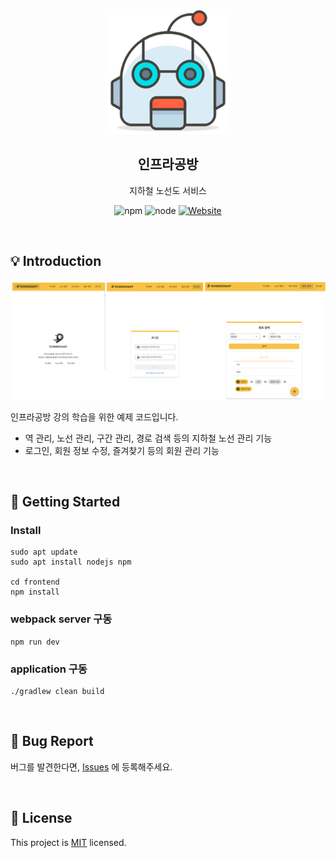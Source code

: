 <p align="center">
    <img width="200px;" src="https://raw.githubusercontent.com/brainbackdoor/infra-workshop/main/images/main_logo.png"/>
</p>

<h2 align="middle">인프라공방</h2>
<p align="middle">지하철 노선도 서비스</p>
<p align="middle">

<p align="center">
  <img alt="npm" src="https://img.shields.io/badge/npm-%3E%3D%205.5.0-blue">
  <img alt="node" src="https://img.shields.io/badge/node-%3E%3D%209.3.0-blue">
  <a href="https://edu.nextstep.camp/c/VI4PhjPA" alt="infra workshop">
    <img alt="Website" src="https://img.shields.io/website?url=https://edu.nextstep.camp/c/VI4PhjPA">
  </a>
</p>

<br>

## 💡 Introduction

<p align="middle">
  <img src="./images/subway_app_preview.png">
</p>

인프라공방 강의 학습을 위한 예제 코드입니다.
- 역 관리, 노선 관리, 구간 관리, 경로 검색 등의 지하철 노선 관리 기능
- 로그인, 회원 정보 수정, 즐겨찾기 등의 회원 관리 기능

<br>

## 🚀 Getting Started

### Install

```
sudo apt update
sudo apt install nodejs npm

cd frontend
npm install
```

### webpack server 구동
```
npm run dev
```
### application 구동
```
./gradlew clean build
```
<br>

## 🐞 Bug Report

버그를 발견한다면, [Issues](https://github.com/brainbackdoor/subway-map/issues) 에 등록해주세요.

<br>

## 📝 License

This project is [MIT](https://github.com/brainbackdoor/subway-map/blob/main/LICENSE) licensed.
